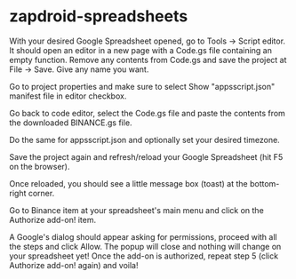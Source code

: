 # zapdroid-spreadsheets

With your desired Google Spreadsheet opened, go to Tools -> Script editor.
It should open an editor in a new page with a Code.gs file containing an empty function.
Remove any contents from Code.gs and save the project at File -> Save. Give any name you want.

Go to project properties and make sure to select Show "appsscript.json" manifest file in editor checkbox.

Go back to code editor, select the Code.gs file and paste the contents from the downloaded BINANCE.gs file.

Do the same for appsscript.json and optionally set your desired timezone.

Save the project again and refresh/reload your Google Spreadsheet (hit F5 on the browser).

Once reloaded, you should see a little message box (toast) at the bottom-right corner.

Go to Binance item at your spreadsheet's main menu and click on the Authorize add-on! item.

A Google's dialog should appear asking for permissions, proceed with all the steps and click Allow.
The popup will close and nothing will change on your spreadsheet yet!
Once the add-on is authorized, repeat step 5 (click Authorize add-on! again) and voila!
